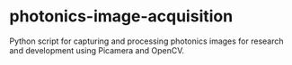 # photonics-image-acquisition
Python script for capturing and processing photonics images for research and development using Picamera and OpenCV.
